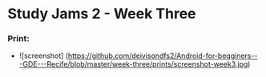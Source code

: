 # Study Jams 2 - Week Three

### Print: 

* ![screenshot] (https://github.com/deivisondfs2/Android-for-begginers---GDE---Recife/blob/master/week-three/prints/screenshot-week3.jpg)

      
      


      
